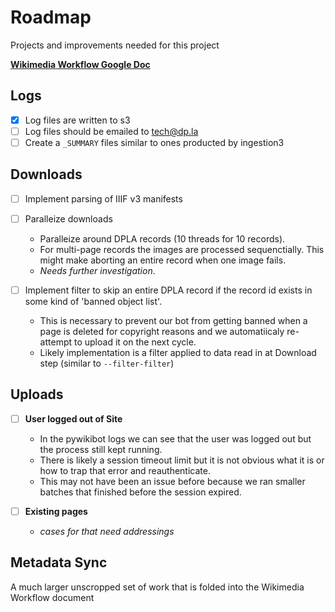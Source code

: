 
# Roadmap

Projects and improvements needed for this project

**[Wikimedia Workflow Google Doc](https://docs.google.com/document/d/1gkKjgdxy9zxP233DTxp_dZUw6WmOd05iEk9f7g0Q0Cc/edit?usp=sharing)**

## Logs

- [x] Log files are written to s3
- [ ] Log files should be emailed to tech@dp.la
- [ ] Create a `_SUMMARY` files similar to ones producted by ingestion3

## Downloads

- [ ] Implement parsing of IIIF v3 manifests
- [ ] Paralleize downloads
  - Paralleize around DPLA records (10 threads for 10 records).
  - For multi-page records the images are processed sequenctially. This might make aborting an entire record when one image fails.
  - *Needs further investigation*.

- [ ] Implement filter to skip an entire DPLA record if the record id exists in some kind of 'banned object list'.

  - This is necessary to prevent our bot from getting banned when a page is deleted for copyright reasons and we automatiicaly re-attempt to upload it on the next cycle.
  - Likely implementation is a filter applied to data read in at Download step (similar to `--filter-filter`)

## Uploads

- [ ] **User logged out of Site**
  - In the pywikibot logs we can see that the user was logged out but the process still kept running.
  - There is likely a session timeout limit but it is not obvious what it is or how to trap that error and reauthenticate.
  - This may not have been an issue before because we ran smaller batches that finished before the session expired.

- [ ] **Existing pages**
  - *cases for that need addressings*

## Metadata Sync

A much larger unscropped set of work that is folded into the Wikimedia Workflow document